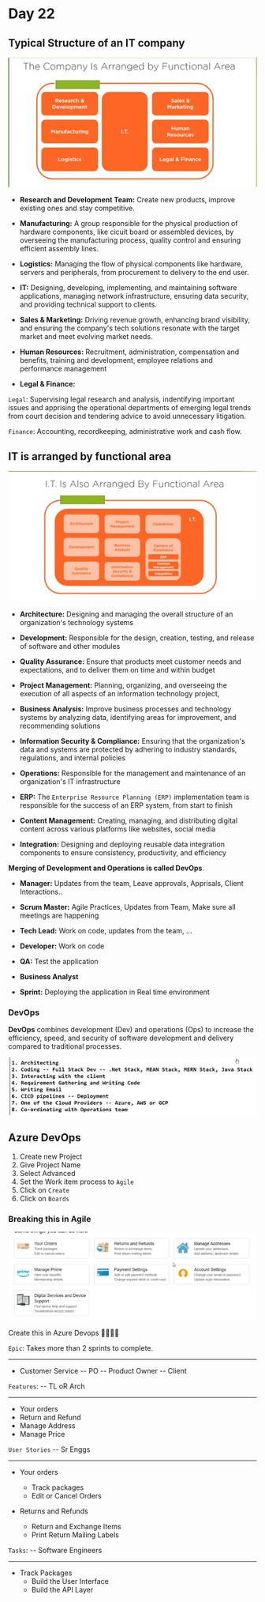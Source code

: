 # Day 22

## Typical Structure of an IT company

![alt text](<../Images/Azure DevOps/22_1.png>)

- **Research and Development Team:** Create new products, improve existing ones and stay competitive.

- **Manufacturing:** A group responsible for the physical production of hardware components, like cicuit board or assembled devices, by overseeing the manufacturing process, quality control and ensuring efficient assembly lines.

- **Logistics:** Managing the flow of physical components like hardware, servers and peripherals, from procurement to delivery to the end user.

- **IT:** Designing, developing, implementing, and maintaining software applications, managing network infrastructure, ensuring data security, and providing technical support to clients.

- **Sales & Marketing:** Driving revenue growth, enhancing brand visibility, and ensuring the company's tech solutions resonate with the target market and meet evolving market needs.

- **Human Resources:** Recruitment, administration, compensation and benefits, training and development, employee relations and performance management

- **Legal & Finance:** 

`Legal`: Supervising legal research and analysis, indentifying important issues and apprising the operational departments of emerging legal trends from court decision and tendering advice to avoid unnecessary litigation.

`Finance`: Accounting, recordkeeping, administrative work and cash flow.

## IT is arranged by functional area

![alt text](<../Images/Azure DevOps/22_2.png>)

- **Architecture:** Designing and managing the overall structure of an organization's technology systems

- **Development:** Responsible for the design, creation, testing, and release of software and other modules

- **Quality Assurance:** Ensure that products meet customer needs and expectations, and to deliver them on time and within budget

- **Project Management:** Planning, organizing, and overseeing the execution of all aspects of an information technology project,

- **Business Analysis:**  Improve business processes and technology systems by analyzing data, identifying areas for improvement, and recommending solutions

- **Information Security & Compliance:** Ensuring that the organization's data and systems are protected by adhering to industry standards, regulations, and internal policies

- **Operations:** Responsible for the management and maintenance of an organization's IT infrastructure

- **ERP:** The `Enterprise Resource Planning (ERP)` implementation team is responsible for the success of an ERP system, from start to finish

- **Content Management:** Creating, managing, and distributing digital content across various platforms like websites, social media

- **Integration:** Designing and deploying reusable data integration components to ensure consistency, productivity, and efficiency

**Merging of Development and Operations is called DevOps**. 

- **Manager:** Updates from the team, Leave approvals, Apprisals, Client Interactions..

- **Scrum Master:** Agile Practices, Updates from Team, Make sure all meetings are happening 

- **Tech Lead:** Work on code, updates from the team, ...

- **Developer:** Work on code

- **QA:** Test the application

- **Business Analyst**

- **Sprint:** Deploying the application in Real time environment

### DevOps 
**DevOps** combines development (Dev) and operations (Ops) to increase the efficiency, speed, and security of software development and delivery compared to traditional processes.

![alt text](<../Images/Azure DevOps/22_3.png>)

## Azure DevOps
1. Create new Project
2. Give Project Name
3. Select Advanced
4. Set the Work item process to `Agile`
5. Click on `Create`
6. Click on `Boards`

### Breaking this in Agile
![alt text](<../Images/Azure DevOps/22_4.png>)

Create this in Azure Devops ☝🏻☝🏻

`Epic`: Takes more than 2 sprints to complete.

---
- Customer Service -- PO -- Product Owner -- Client

`Features`: -- TL oR Arch

---
- Your orders
- Return and Refund
- Manage Address
- Manage Price

`User Stories` -- Sr Enggs

---
- Your orders
    - Track packages
    - Edit or Cancel Orders

- Returns and Refunds
  - Return and Exchange Items
  - Print Return Mailing Labels

`Tasks`: -- Software Engineers

---
- Track Packages
   - Build the User Interface
   - Build the API Layer


